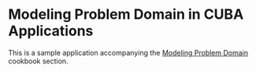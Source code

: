 # Modeling Problem Domain in CUBA Applications

This is a sample application accompanying the [Modeling Problem Domain](https://doc.cuba-platform.com/manual-6.6/modeling_domain_recipes.html) cookbook section.